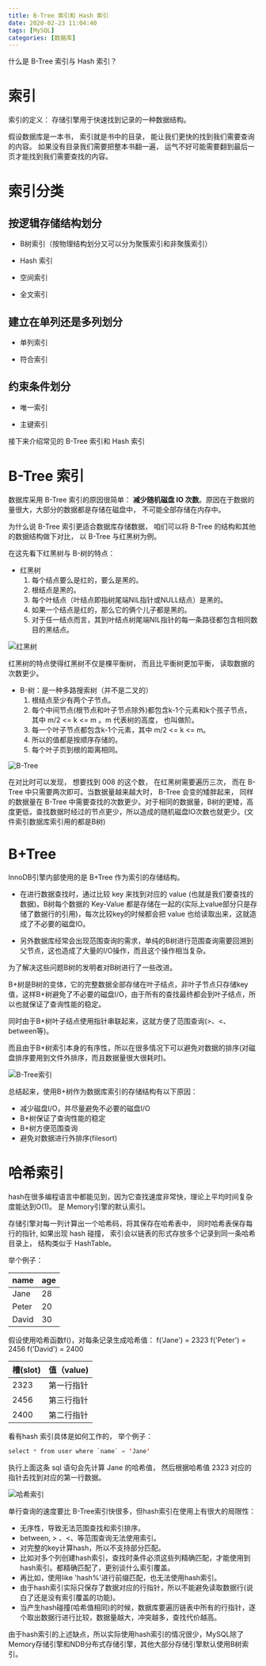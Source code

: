 ```yaml
---
title: B-Tree 索引和 Hash 索引
date: 2020-02-23 11:04:40
tags: [MySQL]
categories: [数据库]
---
```


什么是 B-Tree 索引与 Hash 索引？

<!--more-->


# 索引

索引的定义： 存储引擎用于快速找到记录的一种数据结构。

假设数据库是一本书， 索引就是书中的目录， 能让我们更快的找到我们需要查询的内容。 如果没有目录我们需要把整本书翻一遍， 运气不好可能需要翻到最后一页才能找到我们需要查找的内容。

# 索引分类

## 按逻辑存储结构划分

* B树索引（按物理结构划分又可以分为聚簇索引和非聚簇索引）

* Hash 索引

* 空间索引

* 全文索引

## 建立在单列还是多列划分

* 单列索引

* 符合索引

## 约束条件划分

* 唯一索引

* 主键索引

接下来介绍常见的 B-Tree 索引和 Hash 索引

# B-Tree 索引

数据库采用 B-Tree 索引的原因很简单： **减少随机磁盘 IO 次数**。原因在于数据的量很大，大部分的数据都是存储在磁盘中， 不可能全部存储在内存中。

为什么说 B-Tree 索引更适合数据库存储数据， 咱们可以将 B-Tree 的结构和其他的数据结构做下对比， 以 B-Tree 与红黑树为例。

在这先看下红黑树与 B-树的特点：

* 红黑树
    1. 每个结点要么是红的，要么是黑的。
    2. 根结点是黑的。
    3. 每个叶结点（叶结点即指树尾端NIL指针或NULL结点）是黑的。
    4. 如果一个结点是红的，那么它的俩个儿子都是黑的。
    5. 对于任一结点而言，其到叶结点树尾端NIL指针的每一条路径都包含相同数目的黑结点。
   
![红黑树](black-tree.gif)

红黑树的特点使得红黑树不仅是棵平衡树， 而且比平衡树更加平衡， 读取数据的次数更少。


* B-树：是一种多路搜索树（并不是二叉的）
    1. 根结点至少有两个子节点。
    2. 每个中间节点(根节点和叶子节点除外)都包含k-1个元素和k个孩子节点，其中 m/2 <= k <= m 。m 代表树的高度， 也叫做阶。
    3. 每一个叶子节点都包含k-1个元素，其中 m/2 <= k <= m。
    4. 所以的值都是按顺序存储的。
    5. 每个叶子页到根的距离相同。

![B-Tree](b-tree.gif)


在对比时可以发现， 想要找到 008 的这个数， 在红黑树需要遍历三次， 而在 B-Tree 中只需要两次即可。当数据量越来越大时， B-Tree 会变的矮胖起来， 同样的数据量在 B-Tree 中需要查找的次数更少。对于相同的数据量，B树的更矮，高度更低，查找数据时经过的节点更少，所以造成的随机磁盘IO次数也就更少。(文件索引数据库索引用的都是B树)

# B+Tree

InnoDB引擎内部使用的是 B+Tree 作为索引的存储结构。

* 在进行数据查找时，通过比较 key 来找到对应的 value (也就是我们要查找的数据)。B树每个数据的 Key-Value 都是存储在一起的(实际上value部分只是存储了数据行的引用)，每次比较key的时候都会把 value 也给读取出来，这就造成了不必要的磁盘IO。

* 另外数据库经常会出现范围查询的需求，单纯的B树进行范围查询需要回溯到父节点，这也造成了大量的I/O操作，而且这个操作相当复杂。

为了解决这些问题B树的发明者对B树进行了一些改进。

B+树是B树的变体，它的完整数据全部存储在叶子结点，非叶子节点只存储key值，这样B+树避免了不必要的磁盘I/O，由于所有的查找最终都会到叶子结点，所以也就保证了查询性能的稳定。

同时由于B+树叶子结点使用指针串联起来，这就方便了范围查询(>、<、between等)。

而且由于B+树索引本身的有序性，所以在很多情况下可以避免对数据的排序(对磁盘排序要用到文件外排序，而且数据量很大很耗时)。

![B-Tree索引](b-tree-index.jpg)

总结起来，使用B+树作为数据库索引的存储结构有以下原因：

* 减少磁盘I/O，并尽量避免不必要的磁盘I/O
* B+树保证了查询性能的稳定
* B+树方便范围查询
* 避免对数据进行外排序(filesort)

# 哈希索引
hash在很多编程语言中都能见到，因为它查找速度非常快，理论上平均时间复杂度能达到O(1)。 是 Memory引擎的默认索引。

存储引擎对每一列计算出一个哈希码，将其保存在哈希表中， 同时哈希表保存每行的指针, 如果出现 hash 碰撞， 索引会以链表的形式存放多个记录到同一条哈希目录上， 结构类似于 HashTable。

举个例子：

| name | age |
| --- | --- |
| Jane | 28 |
| Peter |  20|
| David |  30|

假设使用哈希函数f()，对每条记录生成哈希值：
f('Jane') = 2323
f('Peter') = 2456
f('David') = 2400

| 槽(slot) | 值（value) |
| --- | --- |
| 2323 | 第一行指针 |
| 2456 |  第三行指针 |
| 2400  |  第二行指针 |

看有hash 索引具体是如何工作的， 举个例子：

```java
select * from user where `name` = 'Jane'
```

执行上面这条 sql 语句会先计算 Jane 的哈希值， 然后根据哈希值 2323 对应的指针去找到对应的第一行数据。

![哈希索引](hash-index.jpg)

单行查询的速度要比 B-Tree索引快很多，但hash索引在使用上有很大的局限性：

* 无序性，导致无法范围查找和索引排序。
* between, > 、<、等范围查询无法使用索引。
* 对完整的key计算hash，所以不支持部分匹配。
* 比如对多个列创建hash索引，查找时条件必须这些列精确匹配，才能使用到hash索引。都精确匹配了，更别谈什么索引覆盖。
* 再比如，使用like 'hash%'进行前缀匹配，也无法使用hash索引。
* 由于hash索引实际只保存了数据对应的行指针，所以不能避免读取数据行(说白了还是没有索引覆盖的功能)。
* 当产生hash碰撞(哈希值相同)的时候，数据库要遍历链表中所有的行指针，逐个取出数据行进行比较，数据量越大，冲突越多，查找代价越高。

由于hash索引的上述缺点，所以实际使用hash索引的情况很少，MySQL除了Memory存储引擎和NDB分布式存储引擎，其他大部分存储引擎默认使用B树索引。


